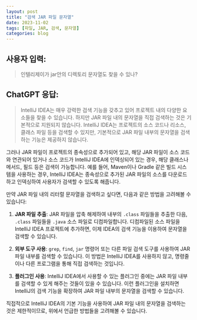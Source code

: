 ```yaml
---
layout: post
title: "검색 JAR 파일 문자열"
date: 2023-11-02
tags: [파일, JAR, 검색, 문자열]
categories: blog
---
```


## 사용자 입력:
> 인텔리제이가 jar안의 디렉토리 문자열도 찾을 수 있나?

## ChatGPT 응답:
> IntelliJ IDEA는 매우 강력한 검색 기능을 갖추고 있어 프로젝트 내의 다양한 요소들을 찾을 수 있습니다. 하지만 JAR 파일 내의 문자열을 직접 검색하는 것은 기본적으로 지원되지 않습니다. IntelliJ IDEA는 프로젝트의 소스 코드나 리소스, 클래스 파일 등을 검색할 수 있지만, 기본적으로 JAR 파일 내부의 문자열을 검색하는 기능은 제공하지 않습니다.

그러나 JAR 파일이 프로젝트의 종속성으로 추가되어 있고, 해당 JAR 파일이 소스 코드와 연관되어 있거나 소스 코드가 IntelliJ IDEA에 인덱싱되어 있는 경우, 해당 클래스나 메서드, 필드 등은 검색이 가능합니다. 예를 들어, Maven이나 Gradle 같은 빌드 시스템을 사용하는 경우, IntelliJ IDEA는 종속성으로 추가된 JAR 파일의 소스를 다운로드하고 인덱싱하여 사용자가 검색할 수 있도록 해줍니다.

만약 JAR 파일 내의 리터럴 문자열을 검색하고 싶다면, 다음과 같은 방법을 고려해볼 수 있습니다:

1. **JAR 파일 추출**: JAR 파일을 압축 해제하여 내부의 `.class` 파일들을 추출한 다음, `.class` 파일들을 `.java` 소스 파일로 디컴파일합니다. 디컴파일된 소스 파일을 IntelliJ IDEA 프로젝트에 추가하면, 이제 IDEA의 검색 기능을 이용하여 문자열을 검색할 수 있습니다.

2. **외부 도구 사용**: `grep`, `find`, `jar` 명령어 또는 다른 파일 검색 도구를 사용하여 JAR 파일 내부를 검색할 수 있습니다. 이 방법은 IntelliJ IDEA를 사용하지 않고, 명령줄이나 다른 프로그램을 통해 직접 검색하는 것입니다.

3. **플러그인 사용**: IntelliJ IDEA에서 사용할 수 있는 플러그인 중에는 JAR 파일 내부를 검색할 수 있게 해주는 것들이 있을 수 있습니다. 이런 플러그인을 설치하면 IntelliJ의 검색 기능을 확장하여 JAR 파일 내부의 문자열을 검색할 수 있습니다.

직접적으로 IntelliJ IDEA의 기본 기능을 사용하여 JAR 파일 내의 문자열을 검색하는 것은 제한적이므로, 위에서 언급한 방법들을 고려해볼 수 있습니다.

